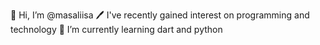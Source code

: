 👋 Hi, I’m @masaliisa
🖊 I've recently gained interest on programming and technology
🌱 I’m currently learning dart and python
